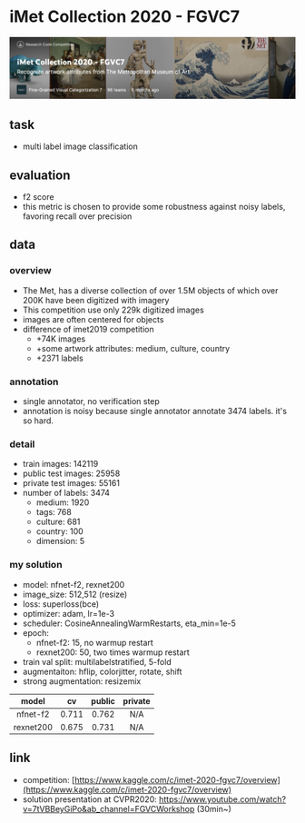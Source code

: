 # iMet Collection 2020 - FGVC7
<img src='./imgs/imet2020.jpg'>

## task
- multi label image classification

## evaluation
- f2 score 
- this metric is chosen to provide some robustness against noisy labels, favoring recall over precision

## data
### overview
- The Met, has a diverse collection of over 1.5M objects of which over 200K have been digitized with imagery
- This competition use only 229k digitized images
- images are often centered for objects
- difference of imet2019 competition
  - +74K images
  - +some artwork attributes: medium, culture, country
  - +2371 labels

### annotation
 - single annotator, no verification step
 - annotation is noisy because single annotator annotate 3474 labels. it's so hard.


### detail
- train images: 142119
- public test images: 25958
- private test images: 55161
- number of labels: 3474
  - medium: 1920
  - tags: 768
  - culture: 681
  - country: 100
  - dimension: 5

### my solution
- model: nfnet-f2, rexnet200
- image_size: 512,512 (resize)
- loss: superloss(bce)
- optimizer: adam, lr=1e-3
- scheduler: CosineAnnealingWarmRestarts, eta_min=1e-5
- epoch: 
  - nfnet-f2: 15, no warmup restart
  - rexnet200: 50, two times warmup restart
- train val split: multilabelstratified, 5-fold
- augmentaiton: hflip, colorjitter, rotate, shift
- strong augmentation: resizemix

| model     | cv    | public | private |
| :-------: | :---: | :----: | :-----: |
| nfnet-f2  | 0.711 | 0.762  | N/A     |
| rexnet200 | 0.675 | 0.731  | N/A     |


## link
- competition: [https://www.kaggle.com/c/imet-2020-fgvc7/overview](https://www.kaggle.com/c/imet-2020-fgvc7/overview)
- solution presentation at CVPR2020: https://www.youtube.com/watch?v=7tVBBeyGiPo&ab_channel=FGVCWorkshop (30min~)